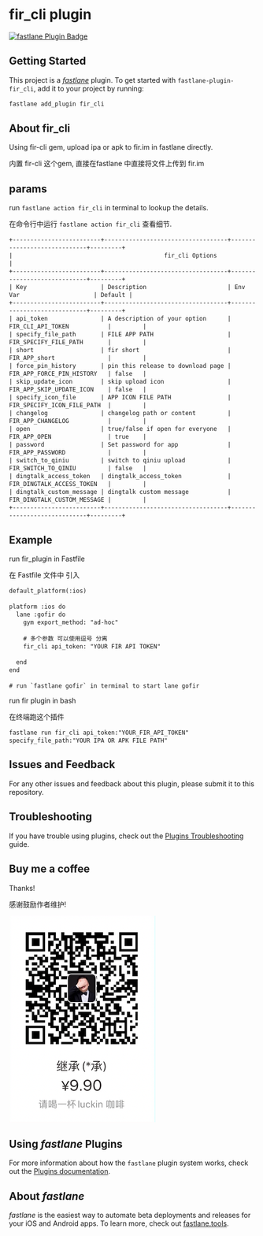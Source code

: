 # fir_cli plugin

[![fastlane Plugin Badge](https://rawcdn.githack.com/fastlane/fastlane/master/fastlane/assets/plugin-badge.svg)](https://rubygems.org/gems/fastlane-plugin-fir_cli)

## Getting Started

This project is a [_fastlane_](https://github.com/fastlane/fastlane) plugin. To get started with `fastlane-plugin-fir_cli`, add it to your project by running:

```bash
fastlane add_plugin fir_cli
```

## About fir_cli

Using fir-cli gem, upload ipa or apk to fir.im in fastlane directly.

内置 fir-cli 这个gem, 直接在fastlane 中直接将文件上传到 fir.im

## params 

run `fastlane action fir_cli` in terminal to lookup the details.

在命令行中运行 `fastlane action fir_cli` 查看细节.

```
+-------------------------+-----------------------------------+-----------------------------+---------+
|                                           fir_cli Options                                           |
+-------------------------+-----------------------------------+-----------------------------+---------+
| Key                     | Description                       | Env Var                     | Default |
+-------------------------+-----------------------------------+-----------------------------+---------+
| api_token               | A description of your option      | FIR_CLI_API_TOKEN           |         |
| specify_file_path       | FILE APP PATH                     | FIR_SPECIFY_FILE_PATH       |         |
| short                   | fir short                         | FIR_APP_short               |         |
| force_pin_history       | pin this release to download page | FIR_APP_FORCE_PIN_HISTORY   | false   |
| skip_update_icon        | skip upload icon                  | FIR_APP_SKIP_UPDATE_ICON    | false   |
| specify_icon_file       | APP ICON FILE PATH                | FIR_SPECIFY_ICON_FILE_PATH  |         |
| changelog               | changelog path or content         | FIR_APP_CHANGELOG           |         |
| open                    | true/false if open for everyone   | FIR_APP_OPEN                | true    |
| password                | Set password for app              | FIR_APP_PASSWORD            |         |
| switch_to_qiniu         | switch to qiniu upload            | FIR_SWITCH_TO_QINIU         | false   |
| dingtalk_access_token   | dingtalk_access_token             | FIR_DINGTALK_ACCESS_TOKEN   |         |
| dingtalk_custom_message | dingtalk custom message           | FIR_DINGTALK_CUSTOM_MESSAGE |         |
+-------------------------+-----------------------------------+-----------------------------+---------+
```


## Example

run fir_plugin in Fastfile

在 Fastfile 文件中 引入

```
default_platform(:ios)

platform :ios do
  lane :gofir do
    gym export_method: "ad-hoc"
    
    # 多个参数 可以使用逗号 分离  
    fir_cli api_token: "YOUR FIR API TOKEN"
    
  end
end

# run `fastlane gofir` in terminal to start lane gofir
```



run fir plugin in bash

在终端跑这个插件


```
fastlane run fir_cli api_token:"YOUR_FIR_API_TOKEN" specify_file_path:"YOUR IPA OR APK FILE PATH"
```




## Issues and Feedback

For any other issues and feedback about this plugin, please submit it to this repository.

## Troubleshooting

If you have trouble using plugins, check out the [Plugins Troubleshooting](https://docs.fastlane.tools/plugins/plugins-troubleshooting/) guide.


## Buy me a coffee

Thanks!

感谢鼓励作者维护!

![luckin](luckin_coffee.png)

## Using _fastlane_ Plugins

For more information about how the `fastlane` plugin system works, check out the [Plugins documentation](https://docs.fastlane.tools/plugins/create-plugin/).

## About _fastlane_

_fastlane_ is the easiest way to automate beta deployments and releases for your iOS and Android apps. To learn more, check out [fastlane.tools](https://fastlane.tools).
